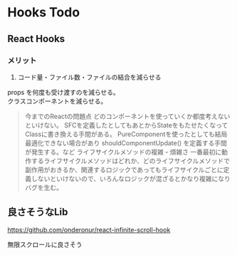 # Hooks Todo

## React Hooks 

### メリット
1. コード量・ファイル数・ファイルの結合を減らせる 
   
props を何度も受け渡すのを減らせる。  
クラスコンポーネントを減らせる。
> 今までのReactの問題点
どのコンポーネントを使っていくか都度考えないといけない。
SFCを定義したとしてもあとからStateをもたせたくなってClassに書き換える手間がある。
PureComponentを使ったとしても結局最適化できない場合があり shouldComponentUpdate() を定義する手間が発生する。など
ライフサイクルメソッドの複雑・煩雑さ
一番最初に動作するライフサイクルメソッドはどれか、どのライフサイクルメソッドで副作用がおきるか、関連するロジックであってもライフサイクルごとに定義しないといけないので、いろんなロジックが混ざるとかなり複雑になりバグを生む。

## 良さそうなLib
https://github.com/onderonur/react-infinite-scroll-hook  

無限スクロールに良さそう
